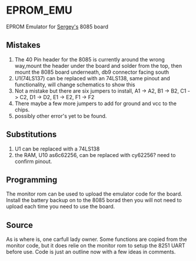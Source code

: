 # EPROM_EMU
EPROM Emulator for [Sergey's](http://www.malinov.com/Home/sergeys-projects/minimax8085) 8085 board 

## Mistakes
1. The 40 Pin header for the 8085 is currently around the wrong way,mount the header under the board and solder from the top, then mount the 8085 board underneath, db9 connector facing south
2. U1(74LS137) can be replaced with an 74LS138, same pinout and functionality, will change schematics to show this
3. Not a mistake but there are six jumpers to install, A1 -> A2, B1 -> B2, C1 -> C2, D1 -> D2, E1 -> E2, F1 -> F2
4. There maybe a few more jumpers to add for ground and vcc to the chips.
5. possibly other error's yet to be found.

## Substitutions 
1. U1 can be replaced with a 74LS138
2. the RAM, U10 as6c62256, can be replaced with cy62256? need to confirm pinout.

## Programming
The monitor rom can be used to upload the emulator code for the board.
Install the battery backup on to the 8085 borad then you will not need to upload each time you need to use the board.

## Source
As is where is, one carfull lady owner.
Some functions are copied from the monitor code, but it does relie on the monitor rom to setup the 8251 UART before use.
Code is just an outline now with a few ideas in comments.
